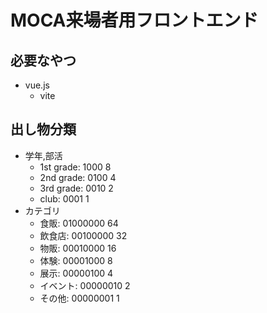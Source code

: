 # MOCA来場者用フロントエンド

## 必要なやつ

- vue.js
  - vite

## 出し物分類
- 学年,部活
  - 1st grade: 1000     8
  - 2nd grade: 0100     4
  - 3rd grade: 0010     2
  - club:      0001     1
- カテゴリ
  - 食販:      01000000     64
  - 飲食店:    00100000     32
  - 物販:      00010000     16
  - 体験:      00001000     8
  - 展示:      00000100     4
  - イベント:  00000010     2
  - その他:    00000001     1
